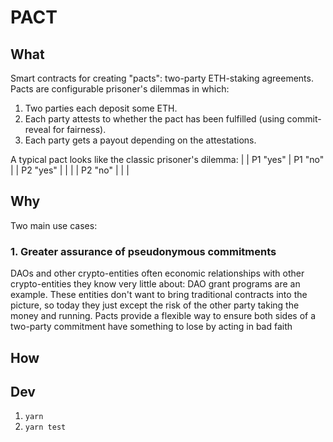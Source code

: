 # PACT
## What
Smart contracts for creating "pacts": two-party ETH-staking agreements. Pacts are configurable prisoner's dilemmas in which:
1. Two parties each deposit some ETH.
2. Each party attests to whether the pact has been fulfilled (using commit-reveal for fairness).
3. Each party gets a payout depending on the attestations.

A typical pact looks like the classic prisoner's dilemma:
| | P1 "yes" | P1 "no" |
| P2 "yes" | | |
| P2 "no" | | |

## Why
Two main use cases:
### 1. Greater assurance of pseudonymous commitments
DAOs and other crypto-entities often economic relationships with other crypto-entities they know very little about: DAO grant programs are an example. These entities don't want to bring traditional contracts into the picture, so today they just except the risk of the other party taking the money and running. Pacts provide a flexible way to ensure both sides of a two-party commitment have something to lose by acting in bad faith


## How

## Dev
1. `yarn`
2. `yarn test`